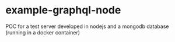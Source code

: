 # example-graphql-node
POC for a test server developed in nodejs and a mongodb database (running in a docker container)

